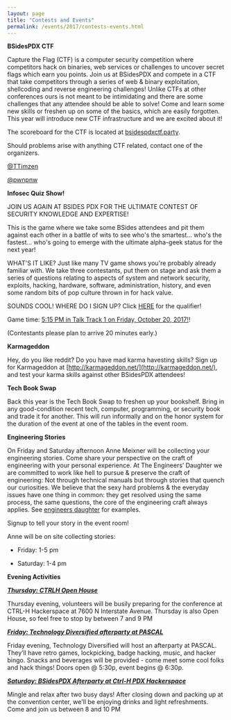 ```yaml
---
layout: page
title: "Contests and Events"
permalink: /events/2017/contests-events.html
---
```


**BSidesPDX CTF**

Capture the Flag (CTF) is a computer security competition where competitors hack on binaries, web services or challenges to uncover secret flags which earn you points. Join us at BSidesPDX and compete in a CTF that take competitors through a series of web & binary exploitation, shellcoding and reverse engineering challenges! Unlike CTFs at other conferences ours is not meant to be intimidating and there are some challenges that any attendee should be able to solve! Come and learn some new skills or freshen up on some of the basics, which are easily forgotten. This year will introduce new CTF infrastructure and we are excited about it!

The scoreboard for the CTF is located at [bsidespdxctf.party](https://bsidespdxctf.party).

Should problems arise with anything CTF related, contact one of the organizers.

[@TTimzen](https://twitter.com/ttimzen)

[@pwnpnw](https://twitter.com/pwnpnw)

<a name="Quiz"></a>
**Infosec Quiz Show!**

JOIN US AGAIN AT BSIDES PDX FOR THE ULTIMATE CONTEST OF SECURITY KNOWLEDGE AND EXPERTISE!

This is the game where we take some BSides attendees and pit them against each other in a battle of wits to see who's the smartest... who's the fastest... who's going to emerge with the ultimate alpha-geek status for the next year!

WHAT'S IT LIKE?
Just like many TV game shows you're probably already familiar with.  We take three contestants, put them on stage and ask them a series of questions relating to aspects of system and network security, exploits, hacking, hardware, software, administration, history, and even some random bits of pop culture thrown in for hack value.

SOUNDS COOL! WHERE DO I SIGN UP?
Click [HERE](https://docs.google.com/forms/d/e/1FAIpQLScAQ12Ku5EBNwwx_jNJQk675MUw8w0CL0HXjZxQaQPlfOAr6w/viewform) for the qualifier!

Game time: [5:15 PM in Talk Track 1 on Friday, October 20, 2017!](https://bsidespdx.org/events/2017/schedule.html)!

(Contestants please plan to arrive 20 minutes early.)

**Karmageddon**

Hey, do you like reddit?  Do you have mad karma havesting skills?  Sign up for Karmageddon at [http://karmageddon.net/](http://karmageddon.net/), and test your karma skills against other BSidesPDX attendees!

**Tech Book Swap**

Back this year is the Tech Book Swap to freshen up your bookshelf. Bring in any good-condition recent tech, computer, programming, or security book and trade it for another. This will run informally and on the honor system for the duration of the event at one of the tables in the event room.

**Engineering Stories**

On Friday and Saturday afternoon Anne Meixner will be collecting your engineering stories.  Come share your perspective on the craft of engineering with your personal experience. At The Engineers’ Daughter we are committed to work like hell to pursue & preserve the craft of engineering: Not through technical manuals but through stories that quench our curiosities. We believe that the sexy hard problems & the everyday issues have one thing in common: they get resolved using the same process, the same questions, the core of the engineering craft always applies. See [engineers daughter](http://www.engineersdaughter.org/engage/their-stories/) for examples.

Signup to tell your story in the event room!

Anne will be on site collecting stories:

- Friday: 1-5 pm

- Saturday: 1-4 pm


**Evening Activities**

<a name="Thursday"></a>
***[Thursday: CTRLH Open House](https://www.meetup.com/CTRL-H/events/244016711/)***

Thursday evening, volunteers will be busily preparing for the conference at CTRL-H Hackerspace at 7600 N Interstate Avenue. Thursday is also Open House, so feel free to stop by between 7 and 9 PM

<a name="Friday"></a>
***[Friday: Technology Diversified afterparty at PASCAL](https://www.meetup.com/pascalhackerspace/events/244194792/)***

Friday evening, Technology Diversified will host an afterparty at PASCAL. They’ll have retro games, lockpicking, badge hacking, music, and hacker bingo. Snacks and beverages will be provided - come meet some cool folks and hack things! Doors open @ 5:30p, event begins @ 6:30p.

<a name="Saturday"></a>
***[Saturday: BSidesPDX Afterparty at Ctrl-H PDX Hackerspace](http://pdxhackerspace.org/)***

Mingle and relax after two busy days! After closing down and packing up at the convention center, we'll be enjoying drinks and light refreshments. Come and join us between 8 and 10 PM

